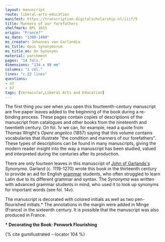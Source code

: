 ```yaml
---
layout: manuscript
route: liberal-arts-education
manifest: https://transcription.digitalscholarship.nl/iiif/5
title: Manners of our forefathers
shelfmark: BPL 1015
origin: "France?"
ms_date: "1300-1400"
ms_creator: Johannes van Garlandia
ms_title: Opus Synonymorum
ms_title_en: On Synonyms
material: parchment
pages: "14 fols."
dimensions: "134 x 98 mm"
columns: "1 col."
lines: "c.22 lines"
questions:
- a3
- b7
tags: [Vernacular,Liberal Arts and Education]
---
```


The first thing you see when you open this fourteenth-century manuscript
are five paper leaves added to the beginning of the book during a
re-binding process. These pages contain copies of descriptions of the
manuscript from catalogues and other books from the nineteenth and
twentieth century. On fol. 1v we can, for example, read a quote from
Thomas Wright\'s *Opere angelico* (1857) saying that this volume
contains vocabularies that illustrate "the condition and manners of our
forefathers". These types of descriptions can be found in many
manuscripts, giving the modern reader insight into the way a manuscript
has been studied, valued and interpreted during the centuries after its
production.

There are only fourteen leaves in this manuscript of [John of Garlands's](https://en.wikipedia.org/wiki/John_of_Garland) *Synonyma.*
Garland (c. 1119-1270) wrote this book in the thirteenth century to
provide an aid for English
[grammar](https://en.wikipedia.org/wiki/Grammar) students, who often
struggled to learn Latin due to its different grammar and syntax. The
*Synonyma* was written with advanced grammar students in mind, who used
it to look up synonyms for important words (see fol. 14v).

The manuscript is decorated with colored initials as well as two
pen-flourished initials.\* The annotations in the margin were added in
Minge (France) in the sixteenth century. It is possible that the
manuscript was also produced in France.

**\* Decorating the Book: Penwork Flourishing**

{% cite gumillustrated --locator 104 %}
